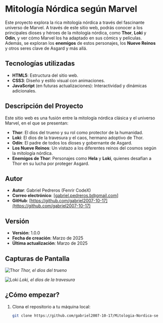 
# Mitología Nórdica según Marvel

Este proyecto explora la rica mitología nórdica a través del fascinante universo de Marvel. A través de este sitio web, podrás conocer a los principales dioses y héroes de la mitología nórdica, como **Thor**, **Loki** y **Odín**, y ver cómo Marvel los ha adaptado en sus cómics y películas. Además, se exploran los **enemigos** de estos personajes, los **Nueve Reinos** y otros seres clave de Asgard y más allá.

## Tecnologías utilizadas

- **HTML5**: Estructura del sitio web.
- **CSS3**: Diseño y estilo visual con animaciones.
- **JavaScript** (en futuras actualizaciones): Interactividad y dinámicas adicionales.

## Descripción del Proyecto

Este sitio web es una fusión entre la mitología nórdica clásica y el universo Marvel, en el que se presentan:

- **Thor**: El dios del trueno y su rol como protector de la humanidad.
- **Loki**: El dios de la travesura y el caos, hermano adoptivo de Thor.
- **Odín**: El padre de todos los dioses y gobernante de Asgard.
- **Los Nueve Reinos**: Un vistazo a los diferentes reinos del cosmos según la mitología nórdica.
- **Enemigos de Thor**: Personajes como **Hela** y **Loki**, quienes desafían a Thor en su lucha por proteger Asgard.

## Autor

- **Autor**: Gabriel Pedreros (Fenrir CodeX)
- **Correo electrónico**: [gabriel.pedreros.b@gmail.com]
- **GitHub**: [https://github.com/gabriel2007-10-17](https://github.com/gabriel2007-10-17)
  
## Versión

- **Versión**: 1.0.0
- **Fecha de creación**: Marzo de 2025
- **Última actualización**: Marzo de 2025

## Capturas de Pantalla

![Thor](img/Thor_in_LoveAndThunder_Poster.webp)
*Thor, el dios del trueno*

![Loki](img/loki_god_of_stories_by_artsywayne_dgg277e-fullview-e1704830999616.webp)
*Loki, el dios de la travesura*

## ¿Cómo empezar?

1. Clona el repositorio a tu máquina local:

   ```bash
   git clone https://github.com/gabriel2007-10-17/Mitologia-Nordica-segun-Marvel.git
